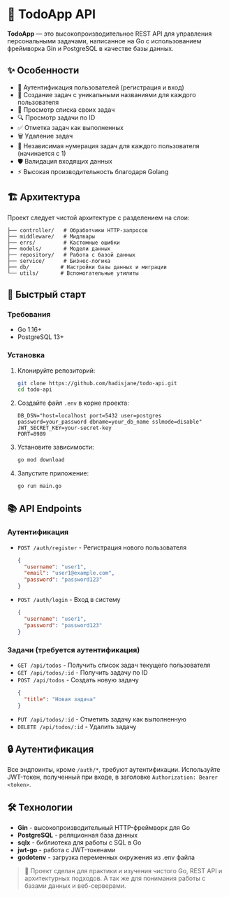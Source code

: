 # 🚀 TodoApp API

**TodoApp** — это высокопроизводительное REST API для управления персональными задачами, написанное на Go с использованием фреймворка Gin и PostgreSQL в качестве базы данных.

## ✨ Особенности

- 🔐 Аутентификация пользователей (регистрация и вход)
- 📝 Создание задач с уникальными названиями для каждого пользователя
- 👀 Просмотр списка своих задач
- 🔍 Просмотр задачи по ID
- ✅ Отметка задач как выполненных
- 🗑️ Удаление задач
- 🔄 Независимая нумерация задач для каждого пользователя (начинается с 1)
- 🛡️ Валидация входящих данных
- ⚡ Высокая производительность благодаря Golang

## 🏗️ Архитектура

Проект следует чистой архитектуре с разделением на слои:

```
├── controller/   # Обработчики HTTP-запросов
├── middleware/   # Мидлвары
├── errs/         # Кастомные ошибки
├── models/       # Модели данных
├── repository/   # Работа с базой данных
├── service/      # Бизнес-логика
├── db/          # Настройки базы данных и миграции
└── utils/       # Вспомогательные утилиты
```

## 🚀 Быстрый старт

### Требования

- Go 1.16+
- PostgreSQL 13+

### Установка

1. Клонируйте репозиторий:
   ```bash
   git clone https://github.com/hadisjane/todo-api.git
   cd todo-api
   ```

2. Создайте файл `.env` в корне проекта:
   ```env
   DB_DSN="host=localhost port=5432 user=postgres password=your_password dbname=your_db_name sslmode=disable"
   JWT_SECRET_KEY=your-secret-key
   PORT=8989
   ```

3. Установите зависимости:
   ```bash
   go mod download
   ```

4. Запустите приложение:
   ```bash
   go run main.go
   ```

## 📚 API Endpoints

### Аутентификация

- `POST /auth/register` - Регистрация нового пользователя
  ```json
  {
    "username": "user1",
    "email": "user1@example.com",
    "password": "password123"
  }
  ```

- `POST /auth/login` - Вход в систему
  ```json
  {
    "username": "user1",
    "password": "password123"
  }
  ```

### Задачи (требуется аутентификация)

- `GET /api/todos` - Получить список задач текущего пользователя
- `GET /api/todos/:id` - Получить задачу по ID
- `POST /api/todos` - Создать новую задачу
  ```json
  {
    "title": "Новая задача"
  }
  ```
- `PUT /api/todos/:id` - Отметить задачу как выполненную
- `DELETE /api/todos/:id` - Удалить задачу

## 🔒 Аутентификация

Все эндпоинты, кроме `/auth/*`, требуют аутентификации. Используйте JWT-токен, полученный при входе, в заголовке `Authorization: Bearer <token>`.

## 🛠 Технологии

- **Gin** - высокопроизводительный HTTP-фреймворк для Go
- **PostgreSQL** - реляционная база данных
- **sqlx** - библиотека для работы с SQL в Go
- **jwt-go** - работа с JWT-токенами
- **godotenv** - загрузка переменных окружения из .env файла

> 🧠 Проект сделан для практики и изучения чистого Go, REST API и архитектурных подходов. А так же для понимания работы с базами данных и веб-серверами.